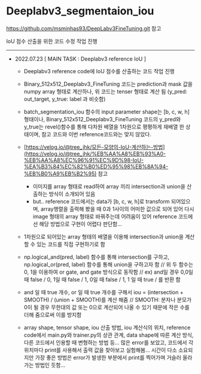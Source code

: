 # Deeplabv3_segmentaion_iou

https://github.com/msminhas93/DeepLabv3FineTuning.git 참고

IoU 점수 산출을 위한 코드 수정 작업 진행

---

- 2022.07.23  [ MAIN TASK : Deeplabv3 reference IoU ]
    - Deeplabv3 reference code에 IoU 점수를 산출하는 코드 작업 진행
            
    - Binary_512x512_Deeplabv3_FineTuning 코드는 prediction과 mask 값을 numpy array 형태로 계산하나, 위 코드는 tenser 형태로 계산 됨 (y_pred: out_target, y_true: label 과 비슷함)
        

        
    - batch_segmentation_iou 함수의 input parameter shape는 [b, c, w, h] 형태이나, Binary_512x512_Deeplabv3_FineTuning 코드의 y_pred와 y_true는 revel()함수를 통해 다차원 배열을 1차원으로 평평하게 재배열 한 상태이며, 참고 코드와 이번 reference코드와는 맞지 않았다.
    - [https://velog.io/@tree_jhk/모든-모양의-IoU-계산하는-방법](https://velog.io/@tree_jhk/%EB%AA%A8%EB%93%A0-%EB%AA%A8%EC%96%91%EC%9D%98-IoU-%EA%B3%84%EC%82%B0%ED%95%98%EB%8A%94-%EB%B0%A9%EB%B2%95) 참고
        - 이미지를 array 형태로 read하여 array 끼리 intersection과 union을 산출하는 방식이 소개되어 있음
        - but.. reference 코드에서는 data가 [b, c, w, h]로 transform 되어있으며, array행렬을 출력해 봤을 때 0과 1사이의 어떠한 값으로 되어 있어 다시 image 형태의 array 형태로 바꿔주는데 어려움이 있어 reference 코드에선 해당 방법으로 구현이 어렵다 판단함…
    - 1차원으로 되어있는 array 형태의 배열을 이용해 intersection과 union을 계산할 수 있는 코드를 직접 구현하기로 함
    - np.logical_and(pred, label) 함수를 통해 intersection를 구하고, np.logical_or(pred, label) 함수를 통해 union을 구하고자 함 // 위 두 함수는 0, 1을 이용하여 or gate, and gate 방식으로 동작함 //  ex) and일 경우 0,0일 때 false / 0, 1일 때 false / 1, 0일 때 false / 1, 1 일 때 true / 를 반환 함
    - and 일 때 true 개수, or 일 때 true 개수를 구해서 iou = (intersection + SMOOTH) / (union + SMOOTH)를 계산 해줌 // SMOOTH: 분자나 분모가 0이 될 경우 무한대의 값 또는 0으로 계산되어 나올 수 있기 때문에 작은 수를 더해 줌으로써 이를 방지함
        
    - array shape, tensor shape, iou 산출 방법, iou 계산식의 위치,  reference code에서 main.py와 trainer.py의 상관 관계, data shape에 따른 계산 방식, 다른 코드에서 인용할 때 변형하는 방법 등… 많은 error를 보았고, 코드에서 각 위치마다 print를 사용해서 출력 값을 찾아보고 실험해봄… 시간이 다소 소요되지만 가장 좋은 방법은 error가 발생한 부분에서 print를 찍어가며 거슬러 올라가는 방법인 듯함…
